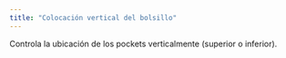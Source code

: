 ```yaml
---
title: "Colocación vertical del bolsillo"
---
```


Controla la ubicación de los pockets verticalmente (superior o inferior).




